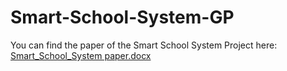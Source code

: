 # Smart-School-System-GP
You can find the paper of the Smart School System Project here:
[Smart_School_System paper.docx](https://github.com/user-attachments/files/16324691/Smart_School_System.paper.docx)

